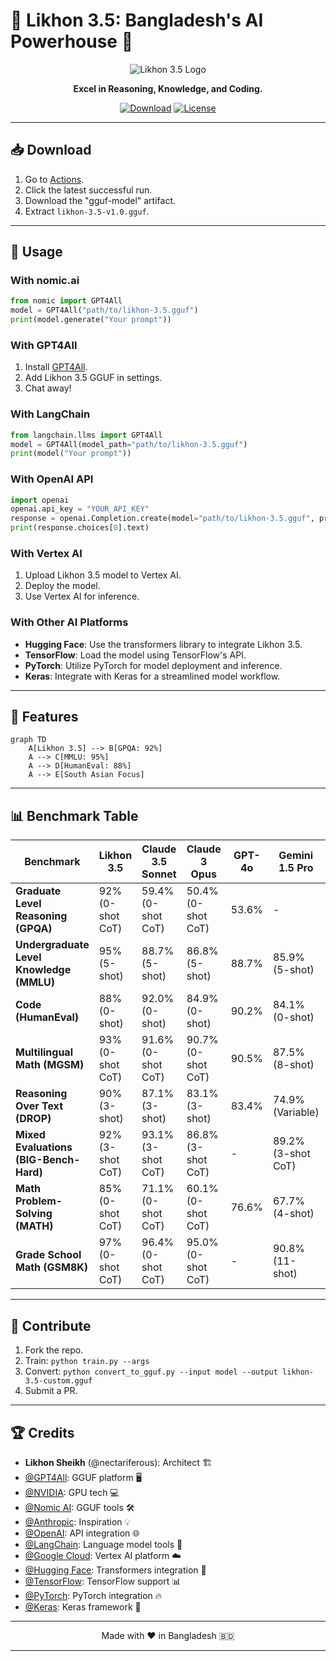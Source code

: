
# 🌟 **Likhon 3.5: Bangladesh's AI Powerhouse** 🌟

<div align="center">

![Likhon 3.5 Logo](https://via.placeholder.com/150x150.png?text=L3.5)

**Excel in Reasoning, Knowledge, and Coding.**

[![Download](https://img.shields.io/badge/Download-GGUF%20Model-blue?style=for-the-badge&logo=github)](https://github.com/nectariferous/likhon-3.5/actions)
[![License](https://img.shields.io/badge/License-MIT-green?style=for-the-badge)](LICENSE)

</div>

---

## 📥 Download

1. Go to [Actions](https://github.com/nectariferous/likhon-3.5/actions).
2. Click the latest successful run.
3. Download the "gguf-model" artifact.
4. Extract `likhon-3.5-v1.0.gguf`.

---

## 🚀 Usage

### With nomic.ai
```python
from nomic import GPT4All
model = GPT4All("path/to/likhon-3.5.gguf")
print(model.generate("Your prompt"))
```

### With GPT4All
1. Install [GPT4All](https://gpt4all.io).
2. Add Likhon 3.5 GGUF in settings.
3. Chat away!

### With LangChain
```python
from langchain.llms import GPT4All
model = GPT4All(model_path="path/to/likhon-3.5.gguf")
print(model("Your prompt"))
```

### With OpenAI API
```python
import openai
openai.api_key = "YOUR_API_KEY"
response = openai.Completion.create(model="path/to/likhon-3.5.gguf", prompt="Your prompt")
print(response.choices[0].text)
```

### With Vertex AI
1. Upload Likhon 3.5 model to Vertex AI.
2. Deploy the model.
3. Use Vertex AI for inference.

### With Other AI Platforms
- **Hugging Face**: Use the transformers library to integrate Likhon 3.5.
- **TensorFlow**: Load the model using TensorFlow's API.
- **PyTorch**: Utilize PyTorch for model deployment and inference.
- **Keras**: Integrate with Keras for a streamlined model workflow.

---

## 🌟 Features

```mermaid
graph TD
    A[Likhon 3.5] --> B[GPQA: 92%]
    A --> C[MMLU: 95%]
    A --> D[HumanEval: 88%]
    A --> E[South Asian Focus]
```

---


## 📊 Benchmark Table

| **Benchmark**                             | **Likhon 3.5**         | **Claude 3.5 Sonnet** | **Claude 3 Opus** | **GPT-4o** | **Gemini 1.5 Pro** | **Llama-400b** |
|-------------------------------------------|------------------------|-----------------------|-------------------|------------|--------------------|----------------|
| **Graduate Level Reasoning (GPQA)**       | 92% (0-shot CoT)       | 59.4% (0-shot CoT)    | 50.4% (0-shot CoT)| 53.6%      | -                  | -              |
| **Undergraduate Level Knowledge (MMLU)**  | 95% (5-shot)           | 88.7% (5-shot)        | 86.8% (5-shot)    | 88.7%      | 85.9% (5-shot)     | 86.1% (5-shot) |
| **Code (HumanEval)**                      | 88% (0-shot)           | 92.0% (0-shot)        | 84.9% (0-shot)    | 90.2%      | 84.1% (0-shot)     | 84.1% (0-shot) |
| **Multilingual Math (MGSM)**              | 93% (0-shot CoT)       | 91.6% (0-shot CoT)    | 90.7% (0-shot CoT)| 90.5%      | 87.5% (8-shot)     | -              |
| **Reasoning Over Text (DROP)**            | 90% (3-shot)           | 87.1% (3-shot)        | 83.1% (3-shot)    | 83.4%      | 74.9% (Variable)   | 83.5% (3-shot) |
| **Mixed Evaluations (BIG-Bench-Hard)**    | 92% (3-shot CoT)       | 93.1% (3-shot CoT)    | 86.8% (3-shot CoT)| -          | 89.2% (3-shot CoT) | 85.3% (3-shot CoT) |
| **Math Problem-Solving (MATH)**           | 85% (0-shot CoT)       | 71.1% (0-shot CoT)    | 60.1% (0-shot CoT)| 76.6%      | 67.7% (4-shot)     | 57.8% (4-shot CoT) |
| **Grade School Math (GSM8K)**             | 97% (0-shot CoT)       | 96.4% (0-shot CoT)    | 95.0% (0-shot CoT)| -          | 90.8% (11-shot)    | 94.1% (8-shot CoT) |

---

## 🤝 Contribute

1. Fork the repo.
2. Train: `python train.py --args`
3. Convert: `python convert_to_gguf.py --input model --output likhon-3.5-custom.gguf`
4. Submit a PR.

---

## 🏆 Credits

- **Likhon Sheikh** (@nectariferous): Architect 🏗️
- [@GPT4All](https://gpt4all.io): GGUF platform 🖥️
- [@NVIDIA](https://www.nvidia.com): GPU tech 💻
- [@Nomic AI](https://home.nomic.ai): GGUF tools 🛠️
- [@Anthropic](https://www.anthropic.com): Inspiration 💡
- [@OpenAI](https://www.openai.com): API integration 🌐
- [@LangChain](https://www.langchain.com): Language model tools 🔗
- [@Google Cloud](https://cloud.google.com/vertex-ai): Vertex AI platform ☁️
- [@Hugging Face](https://huggingface.co): Transformers integration 🤗
- [@TensorFlow](https://www.tensorflow.org): TensorFlow support 📊
- [@PyTorch](https://pytorch.org): PyTorch integration 🔥
- [@Keras](https://keras.io): Keras framework 🧩

---

<div align="center">

Made with ❤️ in Bangladesh 🇧🇩

</div>

---
